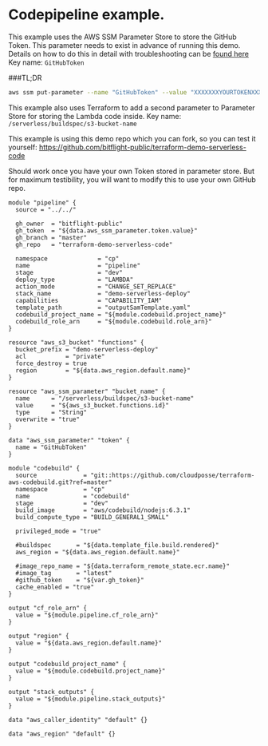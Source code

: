 # Codepipeline example.

This example uses the AWS SSM Parameter Store to store the GitHub Token.
This parameter needs to exist in advance of running this demo.
Details on how to do this in detail with troubleshooting can be [found here](https://docs.aws.amazon.com/systems-manager/latest/userguide/sysman-paramstore-cli.html)
Key name: `GitHubToken`

###TL;DR

```sh
aws ssm put-parameter --name "GitHubToken" --value "XXXXXXXYOURTOKENXXXXXXX" --type String
```

This example also uses Terraform to add a second parameter to Parameter Store for storing the Lambda code inside.
Key name: `/serverless/buildspec/s3-bucket-name`


This example is using this demo repo which you can fork, so you can test it yourself:
https://github.com/bitflight-public/terraform-demo-serverless-code

Should work once you have your own Token stored in parameter store.
But for maximum testibility, you will want to modify this to use your own GitHub repo.

```hcl
module "pipeline" {
  source = "../../"

  gh_owner  = "bitflight-public"
  gh_token  = "${data.aws_ssm_parameter.token.value}"
  gh_branch = "master"
  gh_repo   = "terraform-demo-serverless-code"

  namespace              = "cp"
  name                   = "pipeline"
  stage                  = "dev"
  deploy_type            = "LAMBDA"
  action_mode            = "CHANGE_SET_REPLACE"
  stack_name             = "demo-serverless-deploy"
  capabilities           = "CAPABILITY_IAM"
  template_path          = "outputSamTemplate.yaml"
  codebuild_project_name = "${module.codebuild.project_name}"
  codebuild_role_arn     = "${module.codebuild.role_arn}"
}

resource "aws_s3_bucket" "functions" {
  bucket_prefix = "demo-serverless-deploy"
  acl           = "private"
  force_destroy = true
  region        = "${data.aws_region.default.name}"
}

resource "aws_ssm_parameter" "bucket_name" {
  name      = "/serverless/buildspec/s3-bucket-name"
  value     = "${aws_s3_bucket.functions.id}"
  type      = "String"
  overwrite = "true"
}

data "aws_ssm_parameter" "token" {
  name = "GitHubToken"
}

module "codebuild" {
  source             = "git::https://github.com/cloudposse/terraform-aws-codebuild.git?ref=master"
  namespace          = "cp"
  name               = "codebuild"
  stage              = "dev"
  build_image        = "aws/codebuild/nodejs:6.3.1"
  build_compute_type = "BUILD_GENERAL1_SMALL"

  privileged_mode = "true"

  #buildspec       = "${data.template_file.build.rendered}"
  aws_region = "${data.aws_region.default.name}"

  #image_repo_name = "${data.terraform_remote_state.ecr.name}"
  #image_tag       = "latest"
  #github_token    = "${var.gh_token}"
  cache_enabled = "true"
}

output "cf_role_arn" {
  value = "${module.pipeline.cf_role_arn}"
}

output "region" {
  value = "${data.aws_region.default.name}"
}

output "codebuild_project_name" {
  value = "${module.codebuild.project_name}"
}

output "stack_outputs" {
  value = "${module.pipeline.stack_outputs}"
}

data "aws_caller_identity" "default" {}

data "aws_region" "default" {}
```